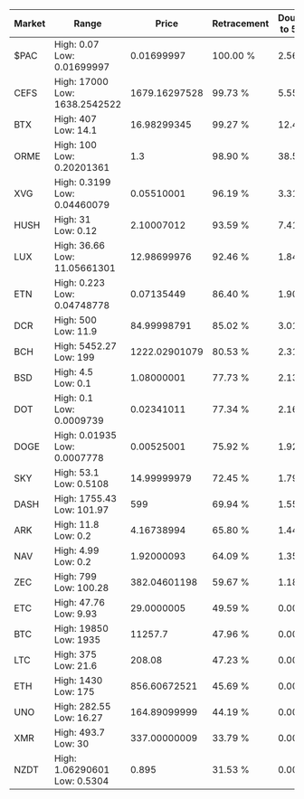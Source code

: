 | Market | Range | Price| Retracement | Doubles to 50% |
| --- | --- | --- | --- | --- |
| $PAC | High: 0.07<br />Low: 0.01699997 | 0.01699997 | 100.00 % | 2.56 |
| CEFS | High: 17000<br />Low: 1638.2542522 | 1679.16297528 | 99.73 % | 5.55 |
| BTX | High: 407<br />Low: 14.1 | 16.98299345 | 99.27 % | 12.40 |
| ORME | High: 100<br />Low: 0.20201361 | 1.3 | 98.90 % | 38.54 |
| XVG | High: 0.3199<br />Low: 0.04460079 | 0.05510001 | 96.19 % | 3.31 |
| HUSH | High: 31<br />Low: 0.12 | 2.10007012 | 93.59 % | 7.41 |
| LUX | High: 36.66<br />Low: 11.05661301 | 12.98699976 | 92.46 % | 1.84 |
| ETN | High: 0.223<br />Low: 0.04748778 | 0.07135449 | 86.40 % | 1.90 |
| DCR | High: 500<br />Low: 11.9 | 84.99998791 | 85.02 % | 3.01 |
| BCH | High: 5452.27<br />Low: 199 | 1222.02901079 | 80.53 % | 2.31 |
| BSD | High: 4.5<br />Low: 0.1 | 1.08000001 | 77.73 % | 2.13 |
| DOT | High: 0.1<br />Low: 0.0009739 | 0.02341011 | 77.34 % | 2.16 |
| DOGE | High: 0.01935<br />Low: 0.0007778 | 0.00525001 | 75.92 % | 1.92 |
| SKY | High: 53.1<br />Low: 0.5108 | 14.99999979 | 72.45 % | 1.79 |
| DASH | High: 1755.43<br />Low: 101.97 | 599 | 69.94 % | 1.55 |
| ARK | High: 11.8<br />Low: 0.2 | 4.16738994 | 65.80 % | 1.44 |
| NAV | High: 4.99<br />Low: 0.2 | 1.92000093 | 64.09 % | 1.35 |
| ZEC | High: 799<br />Low: 100.28 | 382.04601198 | 59.67 % | 1.18 |
| ETC | High: 47.76<br />Low: 9.93 | 29.0000005 | 49.59 % | 0.00 |
| BTC | High: 19850<br />Low: 1935 | 11257.7 | 47.96 % | 0.00 |
| LTC | High: 375<br />Low: 21.6 | 208.08 | 47.23 % | 0.00 |
| ETH | High: 1430<br />Low: 175 | 856.60672521 | 45.69 % | 0.00 |
| UNO | High: 282.55<br />Low: 16.27 | 164.89099999 | 44.19 % | 0.00 |
| XMR | High: 493.7<br />Low: 30 | 337.00000009 | 33.79 % | 0.00 |
| NZDT | High: 1.06290601<br />Low: 0.5304 | 0.895 | 31.53 % | 0.00 |
